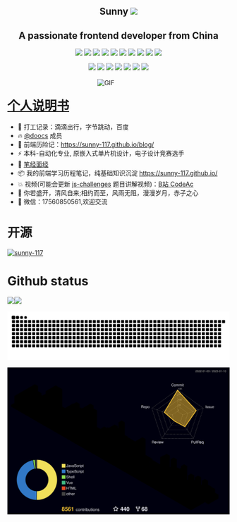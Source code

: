 

<p align="center">
<h2 height="200px" align="center">Sunny <img src="https://cdn.jsdelivr.net/gh/MaleWeb/picture/images/techblog/hi.gif" width="25"></h2>
<h2 align="center">A passionate frontend developer from China</h3>
</p>



<p align="center">
<div align="center">
  <img src="https://img.shields.io/badge/-JavaScript-f6da1c?style=flat&logo=javascript&logoColor=white">
  <img src="https://img.shields.io/badge/-TypeScript-2b6dbf?style=flat&logo=typescript&logoColor=white">
  <img src="https://img.shields.io/badge/-Vue-46b882?style=flat&logo=vue.js&logoColor=white">
  <img src="https://img.shields.io/badge/-React-00b4ce?style=flat&logo=react&logoColor=white">
  <img src="https://img.shields.io/badge/-Next-black?style=flat&logo=next.js&logoColor=white">
  <img src="https://img.shields.io/badge/-Node.js-3C873A?style=flat&logo=Node.js&logoColor=white">
  <img src="https://img.shields.io/badge/-Koa-33333D?style=flat&logo=koa&logoColor=white">
  <img src="https://img.shields.io/badge/-Go-00ADD8?style=flat&logo=go&logoColor=white">
  <img src="https://img.shields.io/badge/wechat_miniprogram-09b955?style=flat&logo=wechat&logoColor=white">
  <img src="https://img.shields.io/badge/-less-bf608e?style=flat&logo=less&logoColor=white">
</div>
<p></p>
<div align="center">
  <img src="https://img.shields.io/badge/-Git-ee462c?style=flat&logo=git&logoColor=white">
  <img src="https://img.shields.io/badge/-Nginx-408e43?style=flat&logo=nginx&logoColor=white">
  <img src="https://img.shields.io/badge/-Docker-218bea?style=flat&logo=docker&logoColor=white">
  <img src="https://img.shields.io/badge/-Github-black?style=flat&logo=github">
   <img src="https://img.shields.io/badge/-Webpack-%232C3A42?style=flat-square&logo=webpack">
   <img src="https://img.shields.io/badge/-ESLint-%234B32C3?style=flat-square&logo=eslint">
   <img src="https://img.shields.io/badge/-Express-%33A2?style=flat-square&logo=Express">
</div>

<br />

<img align="right" alt="GIF" src="https://github.com/devSouvik/devSouvik/blob/master/gif4.gif?raw=true" width="300"/>

# <a href="https://jzq422bol5.feishu.cn/wiki/wikcnuSye5AxZ1IwRyRedlKxaAh">个人说明书</a>

- 🧱 打工记录：滴滴出行，字节跳动，百度
- 🔥 <a href="https://github.com/doocs">@doocs</a> 成员
- 🚀 前端历险记：https://sunny-117.github.io/blog/
- ⚡️ 本科-自动化专业, 原嵌入式单片机设计，电子设计竞赛选手
- 🔧 <a href="https://www.nowcoder.com/users/363848192">笔经面经</a>
- 📦️ 我的前端学习历程笔记，纯基础知识沉淀 https://sunny-117.github.io/
- 💥 视频(可能会更新 <a href="https://github.com/Sunny-117/js-challenges">js-challenges</a> 题目讲解视频)：<a href="https://space.bilibili.com/447694807" target="_blank">B站 CodeAc</a>
- 🎉 你若盛开，清风自来;相约而至，风雨无阻，漫漫岁月，赤子之心
- 💬 微信：17560850561,欢迎交流

# 开源

<p align="left"> <a href="https://github.com/ryo-ma/github-profile-trophy"><img src="https://github-profile-trophy.vercel.app/?username=sunny-117" alt="sunny-117" /></a> </p>



# Github status

<img align="" height="137px" src="https://github-readme-stats.vercel.app/api?username=Sunny-117&hide_title=true&hide_border=true&show_icons=true&include_all_commits=true&line_height=21&bg_color=0,EC6C6C,FFD479,FFFC79,73FA79&theme=graywhite" /><img align="" height="137px" src="https://github-readme-stats.vercel.app/api/top-langs/?username=Sunny-117&hide_title=true&hide_border=true&layout=compact&bg_color=0,73FA79,73FDFF,D783FF&theme=graywhite&locale=cn" />

![grid snake animation](./assets/github-user-contribution.svg)


![](./profile-3d-contrib/profile-night-rainbow.svg)



